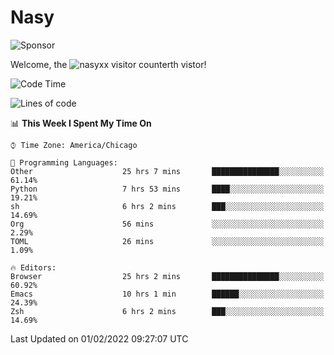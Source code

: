 # Nasy

<!--
<p align="center">
<img height="200" src="https://github-readme-stats.vercel.app/api?username=nasyxx&count_private=true&show_icons=true&theme=dracula&include_all_commits=true"/>
<img height="200" src="https://github-readme-stats.vercel.app/api/top-langs/?username=nasyxx&theme=dracula&hide=html,jupyter+notebook&count_private=true&show_icons=true"/>
</p>

  
----------------
-->

![Sponsor](https://img.shields.io/static/v1.svg?label=Sponsor&message=%E2%9D%A4&logo=GitHub&style=flat&color=pink)
 
Welcome, the ![nasyxx visitor counter](https://count.getloli.com/get/@nasyxx?theme=rule34)th vistor!
 
<!--START_SECTION:waka-->
![Code Time](http://img.shields.io/badge/Code%20Time-1%2C834%20hrs%2020%20mins-blue)

![Lines of code](https://img.shields.io/badge/From%20Hello%20World%20I%27ve%20Written-5%20Million%20lines%20of%20code-blue)

📊 **This Week I Spent My Time On** 

```text
⌚︎ Time Zone: America/Chicago

💬 Programming Languages: 
Other                    25 hrs 7 mins       ███████████████░░░░░░░░░░   61.14% 
Python                   7 hrs 53 mins       ████░░░░░░░░░░░░░░░░░░░░░   19.21% 
sh                       6 hrs 2 mins        ███░░░░░░░░░░░░░░░░░░░░░░   14.69% 
Org                      56 mins             ░░░░░░░░░░░░░░░░░░░░░░░░░   2.29% 
TOML                     26 mins             ░░░░░░░░░░░░░░░░░░░░░░░░░   1.09%

🔥 Editors: 
Browser                  25 hrs 2 mins       ███████████████░░░░░░░░░░   60.92% 
Emacs                    10 hrs 1 min        ██████░░░░░░░░░░░░░░░░░░░   24.39% 
Zsh                      6 hrs 2 mins        ███░░░░░░░░░░░░░░░░░░░░░░   14.69%

```


 Last Updated on 01/02/2022 09:27:07 UTC
<!--END_SECTION:waka-->

<!-- ![visitors](https://visitor-badge.laobi.icu/badge?page_id=nasyxx.nasyxx) -->
